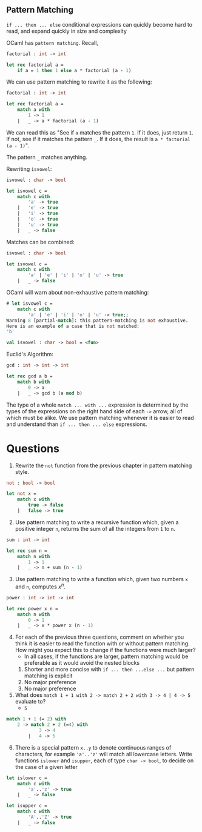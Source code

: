 ## Pattern Matching
`if ... then ... else` conditional expressions can quickly become hard to read, and expand quickly in size and complexity

OCaml has `pattern matching`. Recall, 
``` ocaml
factorial : int -> int

let rec factorial a =
	if a = 1 then 1 else a * factorial (a - 1)
```

We can use pattern matching to rewrite it as the following:
``` ocaml
factorial : int -> int

let rec factorial a = 
	match a with
		1 -> 1
	|   _ -> a * factorial (a - 1)
```

We can read this as "See if `a` matches the pattern `1`. If it does, just return `1`. If not, see if it matches the pattern `_`. If it does, the result is `a * factorial (a - 1)`".

The pattern `_` matches anything.

Rewriting `isvowel`:
``` ocaml
isvowel : char -> bool

let isvowel c =
	match c with
		'a' -> true
	|   'e' -> true
	|   'i' -> true
	|   'o' -> true
	|   'u' -> true
	|   _ -> false
```
Matches can be combined:
``` ocaml
isvowel : char -> bool

let isvowel c =
	match c with
		'a' | 'e' | 'i' | 'o' | 'u' -> true
	|   _ -> false
```

OCaml will warn about non-exhaustive pattern matching:

``` ocaml
# let isvowel c =
	match c with 
		'a' | 'e' | 'i' | 'o' | 'u' -> true;;
Warning 8 [partial-match]: this pattern-matching is not exhaustive.
Here is an example of a case that is not matched:
'b'

val isvowel : char -> bool = <fun>
```

Euclid's Algorithm:
``` ocaml
gcd : int -> int -> int

let rec gcd a b =
	match b with
		0 -> a
	|   _ -> gcd b (a mod b)
```

The type of a whole `match ... with ...` expression is determined by the types of the expressions on the right hand side of each `->` arrow, all of which must be alike. 
We use pattern matching whenever it is easier to read and understand than `if ... then ... else` expressions.


# Questions
1. Rewrite the `not` function from the previous chapter in pattern matching style.
``` ocaml
not : bool -> bool

let not x = 
	match x with
		true -> false
	|   false -> true
```
2. Use pattern matching to write a recursive function which, given a positive integer `n`, returns the sum of all the integers from `1` to `n`.
``` ocaml
sum : int -> int

let rec sum n =
	match n with
		1 -> 1
	|   _ -> n + sum (n - 1)
```
3. Use pattern matching to write a function which, given two numbers `x` and `n`, computes $x^n$. 
``` ocaml
power : int -> int -> int

let rec power x n = 
	match n with 
		0 -> 1
	|   _ -> x * power x (n - 1)
```
4. For each of the previous three questions, comment on whether you think it is easier to read the function with or without pattern matching. How might you expect this to change if the functions were much larger?
	- In all cases, if the functions are larger, pattern matching would be preferable as it would avoid the nested blocks
	1. Shorter and more concise with `if ... then ...else ...` but pattern matching is explicit
	2. No major preference 
	3. No major preference
5. What does `match 1 + 1 with 2 -> match 2 + 2 with 3 -> 4 | 4 -> 5` evaluate to?
	- `5`
``` ocaml
match 1 + 1 (= 2) with
	2 -> match 2 + 2 (=4) with 
			3 -> 4
		|   4 -> 5
```
6. There is a special pattern `x..y` to denote continuous ranges of characters, for example `'a'..'z'` will match all lowercase letters. Write functions `islower` and `isupper`, each of type `char -> bool`, to decide on the case of a given letter
``` ocaml
let islower c =
	match c with
		'a'..'z' -> true
	|   _ -> false

let isupper c =
	match c with
		'A'..'Z' -> true
	|   _ -> false
```
